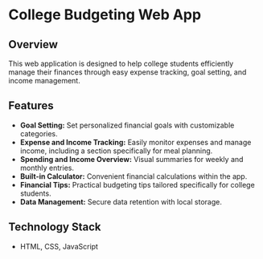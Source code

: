 # College Budgeting Web App

## Overview

This web application is designed to help college students efficiently manage their finances through easy expense tracking, goal setting, and income management.

## Features

- **Goal Setting:** Set personalized financial goals with customizable categories.
- **Expense and Income Tracking:** Easily monitor expenses and manage income, including a section specifically for meal planning.
- **Spending and Income Overview:** Visual summaries for weekly and monthly entries.
- **Built-in Calculator:** Convenient financial calculations within the app.
- **Financial Tips:** Practical budgeting tips tailored specifically for college students.
- **Data Management:** Secure data retention with local storage.

## Technology Stack
- HTML, CSS, JavaScript
